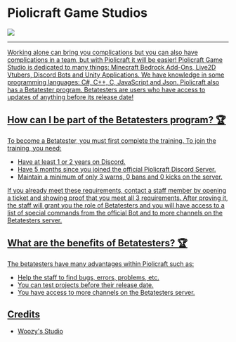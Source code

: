 # Piolicraft Game Studios

<div>
  <a href="https://github.com/PiolicraftStudios"><img src="https://img.shields.io/badge/GitHub%20-%231DA1F2.svg?&style=for-the-badge&logo=GitHub&logoColor=white&color=grey">
</div>
  
---

Working alone can bring you complications but you can also have complications in a team, but with Piolicraft it will be easier! Piolicraft Game Studio is dedicated to many things: Minecraft Bedrock Add-Ons, Live2D Vtubers, Discord Bots and Unity Applications. We have knowledge in some programming languages: C#, C++, C, JavaScript and Json. Piolicraft also has a Betatester program. Betatesters are users who have access to updates of anything before its release date!
  
<h2>How can I be part of the Betatesters program? 🏆</h2>
To become a Betatester, you must first complete the training. To join the training, you need:
  
- Have at least 1 or 2 years on Discord.
- Have 5 months since you joined the official Piolicraft Discord Server.
- Maintain a minimum of only 3 warns, 0 bans and 0 kicks on the server.

If you already meet these requirements, contact a staff member by opening a ticket and showing proof that you meet all 3 requirements.
After proving it, the staff will grant you the role of Betatesters and you will have access to a list of special commands from the official Bot and to more channels on the Betatesters server.

<h2>What are the benefits of Betatesters? 🏆</h2>
The betatesters have many advantages within Piolicraft such as:
  
- Help the staff to find bugs, errors, problems, etc.
- You can test projects before their release date.
- You have access to more channels on the Betatesters server.


<h2>Credits</h2>
  
- [Woozy's Studio](https://www.youtube.com/@WoozyStudio)
